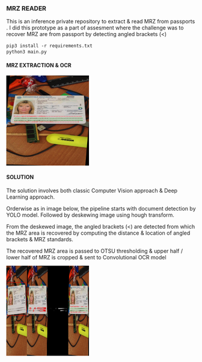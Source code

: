 ### MRZ READER ##

This is an inference private repository to extract & read MRZ from passports . I did this
prototype as a part of assesment where the challenge was to recover MRZ are from passport
by detecting angled brackets (<)

```
pip3 install -r requirements.txt
python3 main.py

```
#### MRZ EXTRACTION & OCR ####



<p>
    <img src="https://github.com/vk1996/MRZ_Extract_And_Reader/blob/main/final_output.png" width="220" height="240" />
</p>




#### SOLUTION ####

The solution involves both classic Computer Vision approach & Deep Learning approach. 

Orderwise as in image below, the pipeline starts with document detection by YOLO model.
Followed by deskewing image using hough transform.

From the deskewed image, the angled brackets (<) are detected from which the MRZ area 
is recovered by computing the distance & location of angled brackets & MRZ standards.

The recovered MRZ area is passed to OTSU thresholding & upper half / lower half of MRZ 
is cropped & sent to Convolutional OCR model


<p>
    <img src="https://github.com/vk1996/MRZ_Extract_And_Reader/blob/main/output.jpg" width="220" height="240" />
</p>


